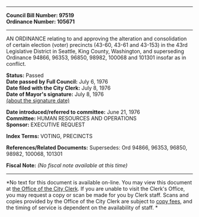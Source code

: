 * * * * *  
  
**Council Bill Number: [](#h0)[](#h2)97519**   
**Ordinance Number: 105671**  
  
* * * * *  
  
AN ORDINANCE relating to and approving the alteration and consolidation of certain election (voter) precincts (43-60, 43-61 and 43-153) in the 43rd Legislative District in Seattle, King County, Washington, and superseding Ordinance 94866, 96353, 96850, 98982, 100068 and 101301 insofar as in conflict.  
  
**Status:** Passed   
**Date passed by Full Council:** July 6, 1976   
**Date filed with the City Clerk:** July 8, 1976   
**Date of Mayor's signature:** July 8, 1976   
[(about the signature date)](/~public/approvaldate.htm)   
  
  
**Date introduced/referred to committee:** June 21, 1976   
**Committee:** HUMAN RESOURCES AND OPERATIONS   
**Sponsor:** EXECUTIVE REQUEST   
  
**Index Terms:** VOTING, PRECINCTS  
  
**References/Related Documents:** Supersedes: Ord 94866, 96353, 96850, 98982, 100068, 101301  
  
**Fiscal Note:** *(No fiscal note available at this time)*  
  
* * * * *  
  
*No text for this document is available on-line. You may view this document at [the Office of the City Clerk](http://www.seattle.gov/leg/clerk/contactUs.htm). If you are unable to visit the Clerk's Office, you may request a copy or scan be made for you by Clerk staff. Scans and copies provided by the Office of the City Clerk are subject to [copy fees](http://clerk.seattle.gov/~public/clerkfees.htm), and the timing of service is dependent on the availability of staff. *  
  
  
